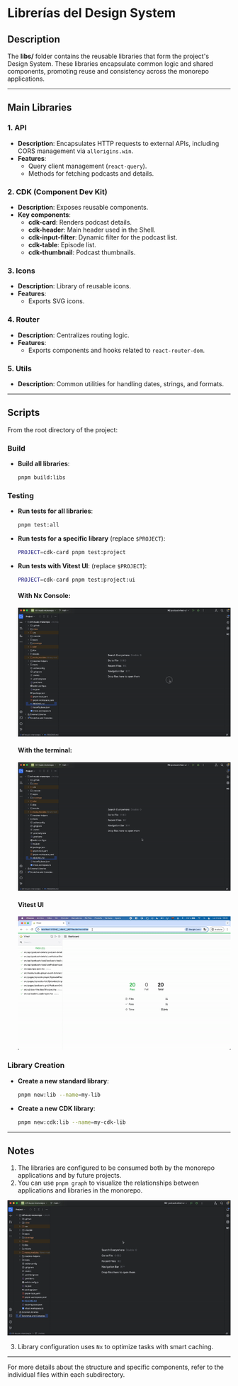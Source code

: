 
# Librerías del Design System

## Description
The **libs/** folder contains the reusable libraries that form the project's Design System. These libraries encapsulate common logic and shared components, promoting reuse and consistency across the monorepo applications.

---

## Main Libraries

### 1. **API**
- **Description**: Encapsulates HTTP requests to external APIs, including CORS management via `allorigins.win`.
- **Features**:
  - Query client management (`react-query`).
  - Methods for fetching podcasts and details.

### 2. **CDK (Component Dev Kit)**
- **Description**: Exposes reusable components.
- **Key components**:
  - **cdk-card**: Renders podcast details.
  - **cdk-header**: Main header used in the Shell.
  - **cdk-input-filter**: Dynamic filter for the podcast list.
  - **cdk-table**: Episode list.
  - **cdk-thumbnail**: Podcast thumbnails.

### 3. **Icons**
- **Description**: Library of reusable icons.
- **Features**:
  - Exports SVG icons.

### 4. **Router**
- **Description**: Centralizes routing logic.
- **Features**:
  - Exports components and hooks related to `react-router-dom`.

### 5. **Utils**
- **Description**: Common utilities for handling dates, strings, and formats.

---

## Scripts
From the root directory of the project:

### Build
- **Build all libraries**:
  ```bash
  pnpm build:libs
  ```

### Testing
- **Run tests for all libraries**:
  ```bash
  pnpm test:all
  ```
- **Run tests for a specific library** (replace `$PROJECT`):
  ```bash
  PROJECT=cdk-card pnpm test:project
  ```
- **Run tests with Vitest UI**: (replace `$PROJECT`):
  ```bash
  PROJECT=cdk-card pnpm test:project:ui
  ```

  #### **With Nx Console**:

  ![Nx console](../readme-helpers/assets/images/vitest-ui-nx-console.gif)

  #### **With the terminal**:

  ![Nx console](../readme-helpers/assets/images/vitest-ui-terminal.gif)

  #### **Vitest UI**

  ![Nx console](../readme-helpers/assets/images/vitest-ui-dashboard.gif)

### Library Creation
- **Create a new standard library**:
  ```bash
  pnpm new:lib --name=my-lib
  ```
- **Create a new CDK library**:
  ```bash
  pnpm new:cdk:lib --name=my-cdk-lib
  ```

---

## Notes
1. The libraries are configured to be consumed both by the monorepo applications and by future projects.
2. You can use `pnpm graph` to visualize the relationships between applications and libraries in the monorepo.

![Nx console](../readme-helpers/assets/images/nx-use.gif)

3. Library configuration uses `Nx` to optimize tasks with smart caching.

---

For more details about the structure and specific components, refer to the individual files within each subdirectory.
